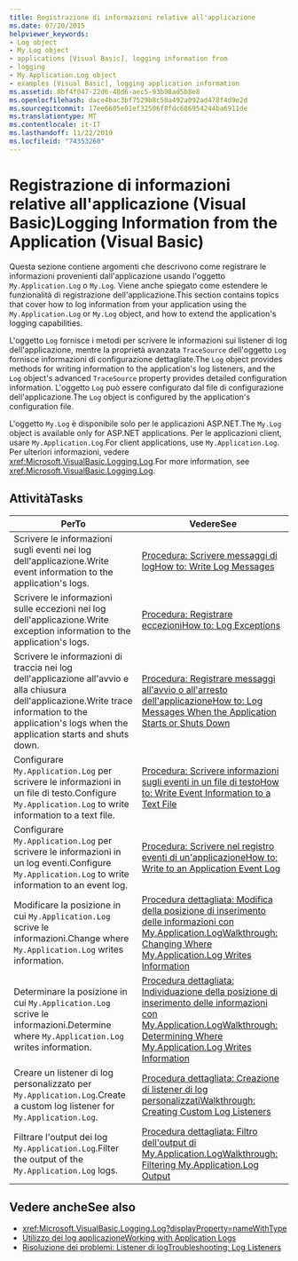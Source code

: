 ```yaml
---
title: Registrazione di informazioni relative all'applicazione
ms.date: 07/20/2015
helpviewer_keywords:
- Log object
- My.Log object
- applications [Visual Basic], logging information from
- logging
- My.Application.Log object
- examples [Visual Basic], logging application information
ms.assetid: 8bf4f047-22d6-48d6-aec5-93b98ad5b8e8
ms.openlocfilehash: dace4bac3bf7529b8c50a492a092ad478f4d9e2d
ms.sourcegitcommit: 17ee6605e01ef32506f8fdc686954244ba6911de
ms.translationtype: MT
ms.contentlocale: it-IT
ms.lasthandoff: 11/22/2019
ms.locfileid: "74353260"
---
```

# <a name="logging-information-from-the-application-visual-basic"></a><span data-ttu-id="359c4-102">Registrazione di informazioni relative all'applicazione (Visual Basic)</span><span class="sxs-lookup"><span data-stu-id="359c4-102">Logging Information from the Application (Visual Basic)</span></span>

<span data-ttu-id="359c4-103">Questa sezione contiene argomenti che descrivono come registrare le informazioni provenienti dall'applicazione usando l'oggetto `My.Application.Log` o `My.Log`. Viene anche spiegato come estendere le funzionalità di registrazione dell'applicazione.</span><span class="sxs-lookup"><span data-stu-id="359c4-103">This section contains topics that cover how to log information from your application using the `My.Application.Log` or `My.Log` object, and how to extend the application's logging capabilities.</span></span>  
  
 <span data-ttu-id="359c4-104">L'oggetto `Log` fornisce i metodi per scrivere le informazioni sui listener di log dell'applicazione, mentre la proprietà avanzata `TraceSource` dell'oggetto `Log` fornisce informazioni di configurazione dettagliate.</span><span class="sxs-lookup"><span data-stu-id="359c4-104">The `Log` object provides methods for writing information to the application's log listeners, and the `Log` object's advanced `TraceSource` property provides detailed configuration information.</span></span> <span data-ttu-id="359c4-105">L'oggetto `Log` può essere configurato dal file di configurazione dell'applicazione.</span><span class="sxs-lookup"><span data-stu-id="359c4-105">The `Log` object is configured by the application's configuration file.</span></span>  
  
 <span data-ttu-id="359c4-106">L'oggetto `My.Log` è disponibile solo per le applicazioni ASP.NET.</span><span class="sxs-lookup"><span data-stu-id="359c4-106">The `My.Log` object is available only for ASP.NET applications.</span></span> <span data-ttu-id="359c4-107">Per le applicazioni client, usare `My.Application.Log`.</span><span class="sxs-lookup"><span data-stu-id="359c4-107">For client applications, use `My.Application.Log`.</span></span> <span data-ttu-id="359c4-108">Per ulteriori informazioni, vedere <xref:Microsoft.VisualBasic.Logging.Log>.</span><span class="sxs-lookup"><span data-stu-id="359c4-108">For more information, see <xref:Microsoft.VisualBasic.Logging.Log>.</span></span>  
  
## <a name="tasks"></a><span data-ttu-id="359c4-109">Attività</span><span class="sxs-lookup"><span data-stu-id="359c4-109">Tasks</span></span>  
  
|<span data-ttu-id="359c4-110">Per</span><span class="sxs-lookup"><span data-stu-id="359c4-110">To</span></span>|<span data-ttu-id="359c4-111">Vedere</span><span class="sxs-lookup"><span data-stu-id="359c4-111">See</span></span>|  
|--------|---------|  
|<span data-ttu-id="359c4-112">Scrivere le informazioni sugli eventi nei log dell'applicazione.</span><span class="sxs-lookup"><span data-stu-id="359c4-112">Write event information to the application's logs.</span></span>|[<span data-ttu-id="359c4-113">Procedura: Scrivere messaggi di log</span><span class="sxs-lookup"><span data-stu-id="359c4-113">How to: Write Log Messages</span></span>](../../../../visual-basic/developing-apps/programming/log-info/how-to-write-log-messages.md)|  
|<span data-ttu-id="359c4-114">Scrivere le informazioni sulle eccezioni nei log dell'applicazione.</span><span class="sxs-lookup"><span data-stu-id="359c4-114">Write exception information to the application's logs.</span></span>|[<span data-ttu-id="359c4-115">Procedura: Registrare eccezioni</span><span class="sxs-lookup"><span data-stu-id="359c4-115">How to: Log Exceptions</span></span>](../../../../visual-basic/developing-apps/programming/log-info/how-to-log-exceptions.md)|  
|<span data-ttu-id="359c4-116">Scrivere le informazioni di traccia nei log dell'applicazione all'avvio e alla chiusura dell'applicazione.</span><span class="sxs-lookup"><span data-stu-id="359c4-116">Write trace information to the application's logs when the application starts and shuts down.</span></span>|[<span data-ttu-id="359c4-117">Procedura: Registrare messaggi all'avvio o all'arresto dell'applicazione</span><span class="sxs-lookup"><span data-stu-id="359c4-117">How to: Log Messages When the Application Starts or Shuts Down</span></span>](../../../../visual-basic/developing-apps/programming/log-info/how-to-log-messages-when-the-application-starts-or-shuts-down.md)|  
|<span data-ttu-id="359c4-118">Configurare `My.Application.Log` per scrivere le informazioni in un file di testo.</span><span class="sxs-lookup"><span data-stu-id="359c4-118">Configure `My.Application.Log` to write information to a text file.</span></span>|[<span data-ttu-id="359c4-119">Procedura: Scrivere informazioni sugli eventi in un file di testo</span><span class="sxs-lookup"><span data-stu-id="359c4-119">How to: Write Event Information to a Text File</span></span>](../../../../visual-basic/developing-apps/programming/log-info/how-to-write-event-information-to-a-text-file.md)|  
|<span data-ttu-id="359c4-120">Configurare `My.Application.Log` per scrivere le informazioni in un log eventi.</span><span class="sxs-lookup"><span data-stu-id="359c4-120">Configure `My.Application.Log` to write information to an event log.</span></span>|[<span data-ttu-id="359c4-121">Procedura: Scrivere nel registro eventi di un'applicazione</span><span class="sxs-lookup"><span data-stu-id="359c4-121">How to: Write to an Application Event Log</span></span>](../../../../visual-basic/developing-apps/programming/log-info/how-to-write-to-an-application-event-log.md)|  
|<span data-ttu-id="359c4-122">Modificare la posizione in cui `My.Application.Log` scrive le informazioni.</span><span class="sxs-lookup"><span data-stu-id="359c4-122">Change where `My.Application.Log` writes information.</span></span>|[<span data-ttu-id="359c4-123">Procedura dettagliata: Modifica della posizione di inserimento delle informazioni con My.Application.Log</span><span class="sxs-lookup"><span data-stu-id="359c4-123">Walkthrough: Changing Where My.Application.Log Writes Information</span></span>](../../../../visual-basic/developing-apps/programming/log-info/walkthrough-changing-where-my-application-log-writes-information.md)|  
|<span data-ttu-id="359c4-124">Determinare la posizione in cui `My.Application.Log` scrive le informazioni.</span><span class="sxs-lookup"><span data-stu-id="359c4-124">Determine where `My.Application.Log` writes information.</span></span>|[<span data-ttu-id="359c4-125">Procedura dettagliata: Individuazione della posizione di inserimento delle informazioni con My.Application.Log</span><span class="sxs-lookup"><span data-stu-id="359c4-125">Walkthrough: Determining Where My.Application.Log Writes Information</span></span>](../../../../visual-basic/developing-apps/programming/log-info/walkthrough-determining-where-my-application-log-writes-information.md)|  
|<span data-ttu-id="359c4-126">Creare un listener di log personalizzato per `My.Application.Log`.</span><span class="sxs-lookup"><span data-stu-id="359c4-126">Create a custom log listener for `My.Application.Log`.</span></span>|[<span data-ttu-id="359c4-127">Procedura dettagliata: Creazione di listener di log personalizzati</span><span class="sxs-lookup"><span data-stu-id="359c4-127">Walkthrough: Creating Custom Log Listeners</span></span>](../../../../visual-basic/developing-apps/programming/log-info/walkthrough-creating-custom-log-listeners.md)|  
|<span data-ttu-id="359c4-128">Filtrare l'output dei log `My.Application.Log`.</span><span class="sxs-lookup"><span data-stu-id="359c4-128">Filter the output of the `My.Application.Log` logs.</span></span>|[<span data-ttu-id="359c4-129">Procedura dettagliata: Filtro dell'output di My.Application.Log</span><span class="sxs-lookup"><span data-stu-id="359c4-129">Walkthrough: Filtering My.Application.Log Output</span></span>](../../../../visual-basic/developing-apps/programming/log-info/walkthrough-filtering-my-application-log-output.md)|  
  
## <a name="see-also"></a><span data-ttu-id="359c4-130">Vedere anche</span><span class="sxs-lookup"><span data-stu-id="359c4-130">See also</span></span>

- <xref:Microsoft.VisualBasic.Logging.Log?displayProperty=nameWithType>
- [<span data-ttu-id="359c4-131">Utilizzo dei log applicazione</span><span class="sxs-lookup"><span data-stu-id="359c4-131">Working with Application Logs</span></span>](../../../../visual-basic/developing-apps/programming/log-info/working-with-application-logs.md)
- [<span data-ttu-id="359c4-132">Risoluzione dei problemi: Listener di log</span><span class="sxs-lookup"><span data-stu-id="359c4-132">Troubleshooting: Log Listeners</span></span>](../../../../visual-basic/developing-apps/programming/log-info/troubleshooting-log-listeners.md)
